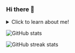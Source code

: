 ### Hi there 👋

<details>
  <summary>Click to learn about me!</summary>
  <br>
  ## 📫 How to reach me:
  - You can PM me on Discord @monbon#5951, or [email me](mailto:mon_s4107@comcast.net).
  ## 😄 Pronouns:
  - I use the pronouns He/Him
  
  - ~~I am a very epic Minecraft gamer~~
  
</details>

![GitHub stats](https://github-readme-stats.vercel.app/api?username=TheMonBonGH&show_icons=true) 

![GitHub streak stats](https://github-readme-streak-stats.herokuapp.com/?user=TheMonBonGH)  


<!--
**TheMonBonGH/TheMonBonGH** is a ✨ _special_ ✨ repository because its `README.md` (this file) appears on your GitHub profile.

Here are some ideas to get you started:

- 🔭 I’m currently working on ...
- 🌱 I’m currently learning ...
- 👯 I’m looking to collaborate on ...
- 🤔 I’m looking for help with ...
- 💬 Ask me about ...
- 📫 How to reach me: ...
- 😄 Pronouns: ...
- ⚡ Fun fact: ...
-->
